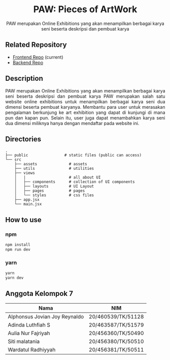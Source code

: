 <h1 align="center">
  PAW: Pieces of ArtWork
</h1>

<p align="center">
  PAW merupakan Online Exhibitions yang akan menampilkan berbagai karya seni beserta deskripsi dan pembuat karya
</p>

## Related Repository
- [Frontend Repo](https://github.com/jovianjr/paw-fe) (current)
- [Backend Repo](https://github.com/jovianjr/paw-be)


## Description

<p align="justify">
PAW merupakan Online Exhibitions yang akan menampilkan berbagai karya seni beserta deskripsi dan pembuat karya
PAW merupakan salah satu website online exhibitions untuk menampilkan berbagai karya seni dua dimensi beserta pembuat karyanya. Membantu para user untuk merasakan pengalaman berkunjung ke art exhibition yang dapat di kunjungi di mana pun dan kapan pun. Selain itu, user juga dapat menambahkan karya seni dua dimensi miliknya hanya dengan mendaftar pada website ini.
</p>

## Directories
    .
    ├── public                # static files (public can access)
    └── src                    
        ├── assets              # assets
        ├── utils               # utilities
        ├── views              
        │   |                   # all about UI
        │   ├── components      # collection of UI components 
        │   ├── layouts         # UI Layout
        │   ├── pages           # pages
        │   └── styles          # css files
        ├── app.jsx           
        └── main.jsx         




## How to use
### npm
```bash
npm install
npm run dev
```
### yarn
```bash
yarn
yarn dev
```

## Anggota Kelompok 7
Nama  | NIM
------------- | -------------
Alphonsus Jovian Joy Reynaldo   | 20/460539/TK/51128
Adinda Luthfiah S               | 20/463587/TK/51579
Aulia Nur Fajriyah              | 20/456360/TK/50490
Siti malatania                  | 20/456380/TK/50510
Wardatul Radhiyyah              | 20/456381/TK/50511
